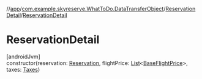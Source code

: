//[app](../../../index.md)/[com.example.skyreserve.WhatToDo.DataTransferObject](../index.md)/[ReservationDetail](index.md)/[ReservationDetail](-reservation-detail.md)

# ReservationDetail

[androidJvm]\
constructor(reservation: [Reservation](../../com.example.skyreserve.database.room.entity/-reservation/index.md), flightPrice: [List](https://kotlinlang.org/api/latest/jvm/stdlib/kotlin.collections/-list/index.html)&lt;[BaseFlightPrice](../../com.example.skyreserve.database.room.entity/-base-flight-price/index.md)&gt;, taxes: [Taxes](../../com.example.skyreserve.database.room.entity/-taxes/index.md))
